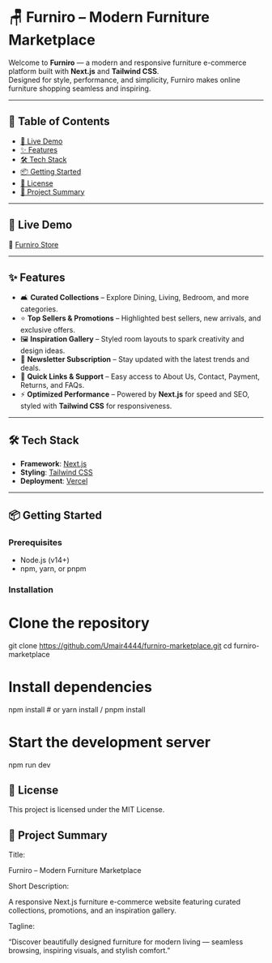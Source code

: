 # 🪑 Furniro – Modern Furniture Marketplace

Welcome to **Furniro** — a modern and responsive furniture e-commerce platform built with **Next.js** and **Tailwind CSS**.  
Designed for style, performance, and simplicity, Furniro makes online furniture shopping seamless and inspiring.

---

## 📑 Table of Contents

- [🚀 Live Demo](#-live-demo)
- [✨ Features](#-features)
- [🛠 Tech Stack](#-tech-stack)
- [📦 Getting Started](#-getting-started)
- [📜 License](#-license)
- [📝 Project Summary](#-project-summary)

---

## 🚀 Live Demo

🔗 [Furniro Store](https://furniro-store-ebon.vercel.app/)

---

## ✨ Features

- 🛋 **Curated Collections** – Explore Dining, Living, Bedroom, and more categories.
- ⭐ **Top Sellers & Promotions** – Highlighted best sellers, new arrivals, and exclusive offers.
- 🖼 **Inspiration Gallery** – Styled room layouts to spark creativity and design ideas.
- 📩 **Newsletter Subscription** – Stay updated with the latest trends and deals.
- 📌 **Quick Links & Support** – Easy access to About Us, Contact, Payment, Returns, and FAQs.
- ⚡ **Optimized Performance** – Powered by **Next.js** for speed and SEO, styled with **Tailwind CSS** for responsiveness.

---

## 🛠 Tech Stack

- **Framework**: [Next.js](https://nextjs.org/)
- **Styling**: [Tailwind CSS](https://tailwindcss.com/)
- **Deployment**: [Vercel](https://vercel.com/)

---

## 📦 Getting Started

### Prerequisites

- Node.js (v14+)
- npm, yarn, or pnpm

### Installation

# Clone the repository

git clone https://github.com/Umair4444/furniro-marketplace.git
cd furniro-marketplace

# Install dependencies

npm install # or yarn install / pnpm install

# Start the development server

npm run dev

## 📜 License

This project is licensed under the MIT License.

## 📝 Project Summary

Title:

Furniro – Modern Furniture Marketplace

Short Description:

A responsive Next.js furniture e-commerce website featuring curated collections, promotions, and an inspiration gallery.

Tagline:

“Discover beautifully designed furniture for modern living — seamless browsing, inspiring visuals, and stylish comfort.”

